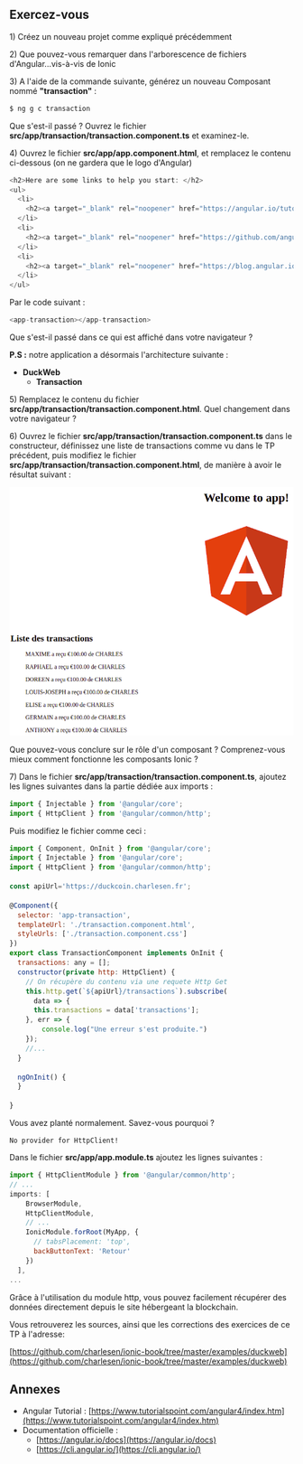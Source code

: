 ## Exercez-vous

1\) Créez un nouveau projet comme expliqué précédemment

2\) Que pouvez-vous remarquer dans l'arborescence de fichiers d'Angular...vis-à-vis de Ionic

3\) A l'aide de la commande suivante, générez un nouveau Composant nommé  **"transaction"** :

```bash
$ ng g c transaction
```

Que s'est-il passé ? Ouvrez le fichier **src/app/transaction/transaction.component.ts** et examinez-le.

4\) Ouvrez le fichier **src/app/app.component.html**, et remplacez le contenu ci-dessous \(on ne gardera que le logo d'Angular\)

```js
<h2>Here are some links to help you start: </h2>
<ul>
  <li>
    <h2><a target="_blank" rel="noopener" href="https://angular.io/tutorial">Tour of Heroes</a></h2>
  </li>
  <li>
    <h2><a target="_blank" rel="noopener" href="https://github.com/angular/angular-cli/wiki">CLI Documentation</a></h2>
  </li>
  <li>
    <h2><a target="_blank" rel="noopener" href="https://blog.angular.io/">Angular blog</a></h2>
  </li>
</ul>
```

Par le code suivant :

```js
<app-transaction></app-transaction>
```

Que s'est-il passé dans ce qui est affiché dans votre navigateur ?

**P.S :** notre application a désormais l'architecture suivante :

* **DuckWeb**
  * **Transaction**

5\) Remplacez le contenu du fichier **src/app/transaction/transaction.component.html**. Quel changement dans votre navigateur ?

6\) Ouvrez le fichier **src/app/transaction/transaction.component.ts** dans le constructeur, définissez  une liste de transactions comme vu dans le TP précédent, puis modifiez le fichier **src/app/transaction/transaction.component.html**, de manière à avoir le résultat suivant :

![](/assets/render_appcompo.png)

Que pouvez-vous conclure sur le rôle d'un composant ? Comprenez-vous mieux comment fonctionne les composants Ionic ?

7\) Dans le fichier **src/app/transaction/transaction.component.ts**, ajoutez les lignes suivantes dans la partie dédiée aux imports :

```js
import { Injectable } from '@angular/core';
import { HttpClient } from '@angular/common/http';
```

Puis modifiez le fichier comme ceci :

```js
import { Component, OnInit } from '@angular/core';
import { Injectable } from '@angular/core';
import { HttpClient } from '@angular/common/http';

const apiUrl='https://duckcoin.charlesen.fr';

@Component({
  selector: 'app-transaction',
  templateUrl: './transaction.component.html',
  styleUrls: ['./transaction.component.css']
})
export class TransactionComponent implements OnInit {
  transactions: any = [];
  constructor(private http: HttpClient) {
    // On récupère du contenu via une requete Http Get
    this.http.get(`${apiUrl}/transactions`).subscribe(
      data => {
      this.transactions = data['transactions'];
    }, err => {
        console.log("Une erreur s'est produite.")
    });
    //...
  }

  ngOnInit() {
  }

}
```

Vous avez planté normalement. Savez-vous pourquoi ?

```
No provider for HttpClient!
```

Dans le fichier **src/app/app.module.ts** ajoutez les lignes suivantes :

```js
import { HttpClientModule } from '@angular/common/http';
// ...
imports: [
    BrowserModule,
    HttpClientModule,
    // ...
    IonicModule.forRoot(MyApp, {
      // tabsPlacement: 'top',
      backButtonText: 'Retour'
    })
  ],
...
```

Grâce à l'utilisation du module http, vous pouvez facilement récupérer des données directement depuis le site hébergeant la blockchain.

Vous retrouverez les sources, ainsi que les corrections des exercices de ce TP à l'adresse:

[https://github.com/charlesen/ionic-book/tree/master/examples/duckweb](https://github.com/charlesen/ionic-book/tree/master/examples/duckweb)

## Annexes

* Angular Tutorial : [https://www.tutorialspoint.com/angular4/index.htm](https://www.tutorialspoint.com/angular4/index.htm)
* Documentation officielle :
  * [https://angular.io/docs](https://angular.io/docs)
  * [https://cli.angular.io/](https://cli.angular.io/)
